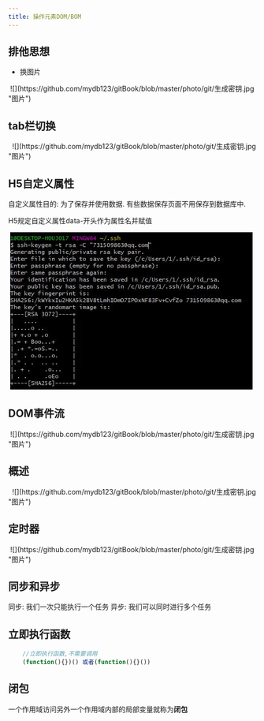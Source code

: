 ```yaml
---
title: 操作元素DOM/BOM
---
```

## 排他思想
+ 换图片
<img :src="$withBase('/front/webapi/排他思想.jpg')">
![](https://github.com/mydb123/gitBook/blob/master/photo/git/生成密钥.jpg "图片")

## tab栏切换
<img :src="$withBase('/front/webapi/tab栏切换1.jpg')">
<img :src="$withBase('/front/webapi/tab栏切换2.jpg')">
![](https://github.com/mydb123/gitBook/blob/master/photo/git/生成密钥.jpg "图片")

## H5自定义属性
自定义属性目的: 为了保存并使用数据. 有些数据保存页面不用保存到数据库中.  

H5规定自定义属性data-开头作为属性名并赋值
**<div data-index="1"></div>**
<img :src="$withBase('/front/webapi/H5自定义属性.jpg')">
![](https://github.com/mydb123/gitBook/blob/master/photo/git/生成密钥.jpg "图片")

## DOM事件流
<img :src="$withBase('/front/webapi/DOM事件流.jpg')">
![](https://github.com/mydb123/gitBook/blob/master/photo/git/生成密钥.jpg "图片")

## 概述
<img :src="$withBase('/front/webapi/DOM,BOM.jpg')">
<img :src="$withBase('/front/webapi/dom,bom2.jpg')">
![](https://github.com/mydb123/gitBook/blob/master/photo/git/生成密钥.jpg "图片")

## 定时器
<img :src="$withBase('/front/webapi/定时器.jpg')">
![](https://github.com/mydb123/gitBook/blob/master/photo/git/生成密钥.jpg "图片")

## 同步和异步
同步: 我们一次只能执行一个任务
异步: 我们可以同时进行多个任务

## 立即执行函数
```js
    //立即执行函数,不需要调用
    (function(){})() 或者(function(){}())
```
## 闭包
一个作用域访问另外一个作用域内部的局部变量就称为**闭包**
<img :src="$withBase('/front/webapi/闭包.jpg')">